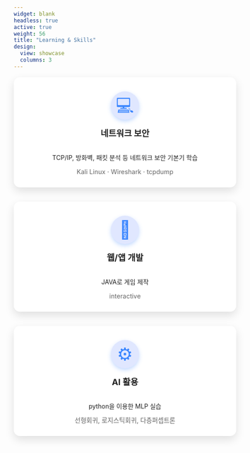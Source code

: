 ```yaml
---
widget: blank
headless: true
active: true
weight: 56
title: "Learning & Skills"
design:
  view: showcase
  columns: 3
---
```


<div class="kjh-skill-grid">
  <div class="skill-card">
    <div class="skill-icon">💻</div>
    <strong>네트워크 보안</strong><br>
    TCP/IP, 방화벽, 패킷 분석 등 네트워크 보안 기본기 학습<br>
    <em>Kali Linux · Wireshark · tcpdump</em>
  </div>

  <div class="skill-card">
    <div class="skill-icon">🧠</div>
    <strong>웹/앱 개발</strong><br>
    JAVA로 게임 제작<br>
    <em>interactive</em>
  </div>

  <div class="skill-card">
    <div class="skill-icon">⚙️</div>
    <strong>AI 활용</strong><br>
    python을 이용한 MLP 실습<br>
    <em>선형회귀, 로지스틱회귀, 다층퍼셉트론</em>
  </div>
</div>

<style>
.kjh-skill-grid {
  display: grid;
  grid-template-columns: repeat(auto-fit, minmax(250px, 1fr));
  gap: 2rem;
  margin-top: 1rem;
}
.skill-card {
  background: #fff;
  border-radius: 14px;
  padding: 2rem 1.5rem 1.5rem;
  box-shadow: 0 8px 20px rgba(0,0,0,0.12);
  line-height: 1.6;
  color: #222;
  text-align: center;
  transition: background 0.4s ease, box-shadow 0.4s ease, transform 0.3s ease, color 0.3s ease;
  cursor: default;
  display: flex;
  flex-direction: column;
  align-items: center;
}
.skill-icon {
  font-size: 2.5rem;
  width: 64px;
  height: 64px;
  line-height: 64px;
  border-radius: 50%;
  background: #e0e7ff;
  color: #3A86FF;
  margin-bottom: 1rem;
  box-shadow: 0 4px 10px rgba(58, 134, 255, 0.3);
  user-select: none;
  display: flex;
  justify-content: center;
  align-items: center;
}
.skill-card strong {
  font-size: 1.2rem;
  margin-bottom: 0.4rem;
  display: block;
}
.skill-card em {
  font-style: normal;
  color: #666;
  font-size: 0.9rem;
  margin-top: 0.5rem;
  display: block;
}
.skill-card:hover {
  background: linear-gradient(135deg, #3A86FF, #06D6A0);
  color: #f0f0f0;
  transform: scale(1.03);
  box-shadow: 0 14px 30px rgba(58, 134, 255, 0.5);
}
.skill-card:hover .skill-icon {
  background: rgba(255, 255, 255, 0.3);
  color: #e0f7f5;
  box-shadow: 0 6px 16px rgba(255, 255, 255, 0.5);
}
.skill-card:hover em {
  color: #d0f0e8;
}
.dark .skill-card {
  background: #1b2838;
  color: #ddd;
  box-shadow: 0 8px 24px rgba(0,0,0,0.6);
}
.dark .skill-icon {
  background: #2a3b54;
  color: #3A86FF;
  box-shadow: 0 4px 10px rgba(58, 134, 255, 0.5);
}
.dark .skill-card:hover {
  background: linear-gradient(135deg, #3A86FF, #06D6A0);
  color: #f0f0f0;
  box-shadow: 0 14px 30px rgba(58, 134, 255, 0.7);
}
.dark .skill-card:hover .skill-icon {
  background: rgba(255, 255, 255, 0.2);
  color: #d0f0e8;
  box-shadow: 0 6px 16px rgba(255, 255, 255, 0.4);
}
.dark .skill-card:hover em {
  color: #b0e8d8;
}
</style>